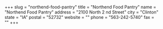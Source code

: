 +++
slug = "northend-food-pantry"
title = "Northend Food Pantry"
name = "Northend Food Pantry"
address = "2100 North 2 nd Street"
city = "Clinton"
state = "IA"
postal = "52732"
website = ""
phone = "563-242-5740"
fax = ""
+++
